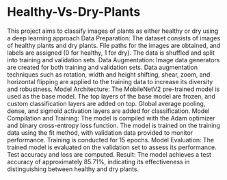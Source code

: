 # Healthy-Vs-Dry-Plants
This project aims to classify images of plants as either healthy or dry using a deep learning approach
Data Preparation:
   The dataset consists of images of healthy plants and dry plants.
   File paths for the images are obtained, and labels are assigned (0 for healthy, 1 for dry).
   The data is shuffled and split into training and validation sets.
Data Augmentation:
   Image data generators are created for both training and validation sets.
   Data augmentation techniques such as rotation, width and height shifting, shear, zoom, and horizontal flipping are applied to the training data to increase its diversity and robustness.
Model Architecture:
   The MobileNetV2 pre-trained model is used as the base model.
   The top layers of the base model are frozen, and custom classification layers are added on top.
   Global average pooling, dense, and sigmoid activation layers are added for classification.
Model Compilation and Training:
   The model is compiled with the Adam optimizer and binary cross-entropy loss function.
   The model is trained on the training data using the fit method, with validation data provided to monitor performance.
   Training is conducted for 15 epochs.
Model Evaluation:
   The trained model is evaluated on the validation set to assess its performance.
   Test accuracy and loss are computed.
Result:
   The model achieves a test accuracy of approximately 85.71%, indicating its effectiveness in distinguishing between healthy and dry plants.
